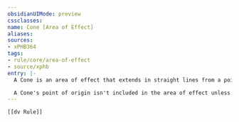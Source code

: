 ```yaml
---
obsidianUIMode: preview
cssclasses:
name: Cone [Area of Effect]
aliases:
sources:
- xPHB364
tags:
- rule/core/area-of-effect
- source/xphb
entry: |-
  A Cone is an area of effect that extends in straight lines from a point of origin in a direction its creator chooses. A Cone's width at any point along its length is equal to that point's distance from the point of origin. For example, a Cone is 15 feet wide at a point along its length that is 15 feet from the point of origin. The effect that creates a Cone specifies its maximum length.

  A Cone's point of origin isn't included in the area of effect unless its creator decides otherwise.
---
```


```meta-bind-embed
[[dv Rule]]
```